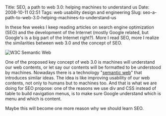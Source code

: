 Title: SEO, a path to web 3.0: helping machines to understand us
Date: 2008-10-11 02:51
Tags: web usability design and engineering
Slug: seo-a-path-to-web-3.0-helping-machines-to-understand-us

In these few weeks I keep reading articles on search engine optimization
(SEO) and the development of the Internet (mostly Google related, but
Google's is a big part of the Internet right?). More I read SEO, more I
realize the similarities between web 3.0 and the concept of SEO.

![W3C Semantic Web][]

One of the proposed key concept
of web 3.0 is machines will understand our web contents, or let say our
contents will be formatted to be understood by machines. Nowadays there
is a technology "[semantic web][]" that introduces similar ideas. The
idea is like improving usability of our web contents, not only to humans
but to machines too. And that is what we are doing for SEO propose: one
of the reasons we use div and CSS instead of table to build navigation
menus, is to make sure Google understand which is menu and which is
content.

Maybe this will become one more reason why we should learn SEO.

  [W3C Semantic Web]: /files/2008/sw-horz-w3c.png
  [semantic web]: http://www.w3.org/2001/sw/
